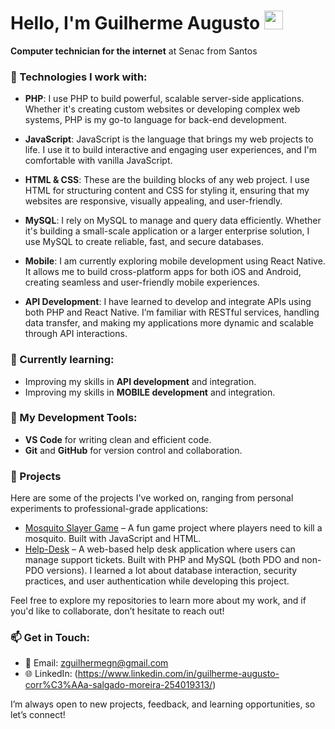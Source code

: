 # Hello, I'm Guilherme Augusto <img src="https://emojis.slackmojis.com/emojis/images/1570211625/6611/wave-animated.gif?1570211625" width="30"/>

**Computer technician for the internet** at Senac from Santos
<br>

### 🚀 Technologies I work with:

- **PHP**: I use PHP to build powerful, scalable server-side applications. Whether it's creating custom websites or developing complex web systems, PHP is my go-to language for back-end development.
  
- **JavaScript**: JavaScript is the language that brings my web projects to life. I use it to build interactive and engaging user experiences, and I'm comfortable with vanilla JavaScript.
  
- **HTML & CSS**: These are the building blocks of any web project. I use HTML for structuring content and CSS for styling it, ensuring that my websites are responsive, visually appealing, and user-friendly.
  
- **MySQL**: I rely on MySQL to manage and query data efficiently. Whether it's building a small-scale application or a larger enterprise solution, I use MySQL to create reliable, fast, and secure databases.

- **Mobile**: I am currently exploring mobile development using React Native. It allows me to build cross-platform apps for both iOS and Android, creating seamless and user-friendly mobile experiences.

- **API Development**: I have learned to develop and integrate APIs using both PHP and React Native. I’m familiar with RESTful services, handling data transfer, and making my applications more dynamic and scalable through API interactions.

### 🌱 Currently learning:

- Improving my skills in **API development** and integration.
- Improving my skills in **MOBILE development** and integration.

### 🔧 My Development Tools:

- **VS Code** for writing clean and efficient code.
- **Git** and **GitHub** for version control and collaboration.

### 💼 Projects

Here are some of the projects I've worked on, ranging from personal experiments to professional-grade applications:

- [Mosquito Slayer Game](https://github.com/GuilhermeACSM/JogoDoMosquito) – A fun game project where players need to kill a mosquito. Built with JavaScript and HTML.
- [Help-Desk](https://github.com/GuilhermeACSM/HelpDesk) – A web-based help desk application where users can manage support tickets. Built with PHP and MySQL (both PDO and non-PDO versions). I learned a lot about database interaction, security practices, and user authentication while developing this project.

Feel free to explore my repositories to learn more about my work, and if you'd like to collaborate, don’t hesitate to reach out!

### 📫 Get in Touch:

- 📧 Email: [zguilhermegn@gmail.com](mailto:zguilhermegn@gmail.com)
- 🌐 LinkedIn: (https://www.linkedin.com/in/guilherme-augusto-corr%C3%AAa-salgado-moreira-254019313/)

I’m always open to new projects, feedback, and learning opportunities, so let’s connect!
